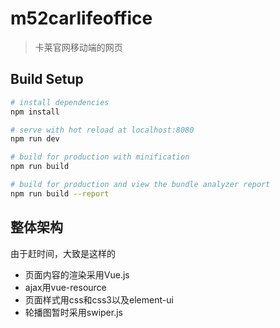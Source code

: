 # m52carlifeoffice

> 卡莱官网移动端的网页

## Build Setup

``` bash
# install dependencies
npm install

# serve with hot reload at localhost:8080
npm run dev

# build for production with minification
npm run build

# build for production and view the bundle analyzer report
npm run build --report
```
## 整体架构
由于赶时间，大致是这样的
* 页面内容的渲染采用Vue.js
* ajax用vue-resource
* 页面样式用css和css3以及element-ui
* 轮播图暂时采用swiper.js